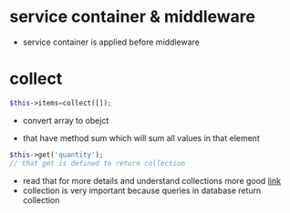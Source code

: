 # service container & middleware
- service container is applied before middleware

# collect
```php
$this->items=collect([]);
```
- convert array to obejct

- that have method sum which will sum all values in that element

```php
$this->get('quantity');
// that get is defined to return collection
```
- read that for more details and understand collections more good [link](https://laravel.com/docs/10.x/collections)
- collection is very important because queries in database return collection
